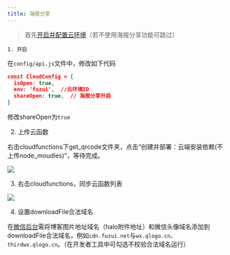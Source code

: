 ```yaml
---
title: 海报分享
---
```

>首先[开启并配置云环境](./open-cloud.md)（若不使用海报分享功能可跳过）

	1. 开启

在`config/api.js`文件中，修改如下代码
```json
const CloudConfig = {
  isOpen: true,
  env: 'fuzui',  //云环境ID
  shareOpen: true,  // 海报分享开启
}
```
修改shareOpen为`true`

2. 上传云函数

右击cloudfunctions下get_qrcode文件夹，点击“创建并部署：云端安装依赖(不上传node_moudles)”，等待完成。

![](https://oss.fuzui.net/img/003602_309f2b60_4988475.png)

3. 右击cloudfunctions，同步云函数列表

![](https://oss.fuzui.net/img/003602_52e131c9_4988475.png)

4. 设置downloadFile合法域名

在[微信后台](https://mp.weixin.qq.com/)需将博客图片地址域名（halo附件地址）和微信头像域名添加到downloadFile合法域名，例如`cdn.fuzui.net`与`wx.qlogo.cn`、`thirdwx.qlogo.cn`。（在开发者工具中可勾选不校验合法域名运行）
